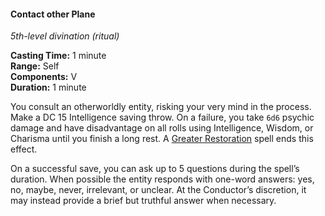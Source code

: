 #### Contact other Plane
<!-- TODO Check and tag this spell -->
<!-- markdownlint-disable-next-line no-emphasis-as-heading -->
_5th-level divination (ritual)_

**Casting Time:** 1 minute \
**Range:** Self \
**Components:** V \
**Duration:** 1 minute

You consult an otherworldly entity, risking your very mind in the process.
Make a DC 15 Intelligence saving throw.
On a failure, you take `6d6` psychic damage and have disadvantage on all rolls using Intelligence, Wisdom, or Charisma until you finish a long rest.
A [Greater Restoration](#Greater_Restoration_greater_restoration) spell ends this effect.

On a successful save, you can ask up to 5 questions during the spell’s duration.
When possible the entity responds with one-word answers: yes, no, maybe, never, irrelevant, or unclear.
At the Conductor’s discretion, it may instead provide a brief but truthful answer when necessary.
